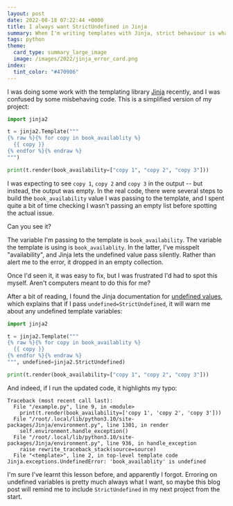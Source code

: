 ```yaml
---
layout: post
date: 2022-08-18 07:22:44 +0000
title: I always want StrictUndefined in Jinja
summary: When I'm writing templates with Jinja, strict behaviour is what I want, even if it's not the default.
tags: python
theme:
  card_type: summary_large_image
  image: /images/2022/jinja_error_card.png
index:
  tint_color: "#470906"
---
```


I was doing some work with the templating library [Jinja] recently, and I was confused by some misbehaving code.
This is a simplified version of my project:

```python
import jinja2

t = jinja2.Template("""
{% raw %}{% for copy in book_availablity %}
  {{ copy }}
{% endfor %}{% endraw %}
""")

print(t.render(book_availability=["copy 1", "copy 2", "copy 3"]))
```

I was expecting to see `copy 1`, `copy 2` and `copy 3` in the output -- but instead, the output was empty.
In the real code, there were several steps to build the `book_availability` value I was passing to the template, and I spent quite a bit of time checking I wasn't passing an empty list before spotting the actual issue.

Can you see it?

The variable I'm passing to the template is `book_availability`.
The variable the template is using is `book_availablity`.
In the latter, I've misspelt "availability", and Jinja lets the undefined value pass silently.
Rather than alert me to the error, it dropped in an empty collection.

Once I'd seen it, it was easy to fix, but I was frustrated I'd had to spot this myself.
Aren't computers meant to do this for me?

After a bit of reading, I found the Jinja documentation for [undefined values], which explains that if I pass `undefined=StrictUndefined`, it will warn me about any undefined template variables:

```python
import jinja2

t = jinja2.Template("""
{% raw %}{% for copy in book_availablity %}
  {{ copy }}
{% endfor %}{% endraw %}
""", undefined=jinja2.StrictUndefined)

print(t.render(book_availability=["copy 1", "copy 2", "copy 3"]))
```

And indeed, if I run the updated code, it highlights my typo:

```
Traceback (most recent call last):
  File "/example.py", line 9, in <module>
    print(t.render(book_availability=['copy 1', 'copy 2', 'copy 3']))
  File "/root/.local/lib/python3.10/site-packages/Jinja/environment.py", line 1301, in render
    self.environment.handle_exception()
  File "/root/.local/lib/python3.10/site-packages/Jinja/environment.py", line 936, in handle_exception
    raise rewrite_traceback_stack(source=source)
  File "<template>", line 2, in top-level template code
Jinja.exceptions.UndefinedError: 'book_availablity' is undefined
```

I'm sure I've learnt this lesson before, and apparently I forgot.
Erroring on undefined variables is pretty much always what I want, so maybe this blog post will remind me to include `StrictUndefined` in my next project from the start.

[Jinja]: https://palletsprojects.com/p/jinja/
[undefined values]: https://jinja.palletsprojects.com/en/3.0.x/api/#undefined-types
